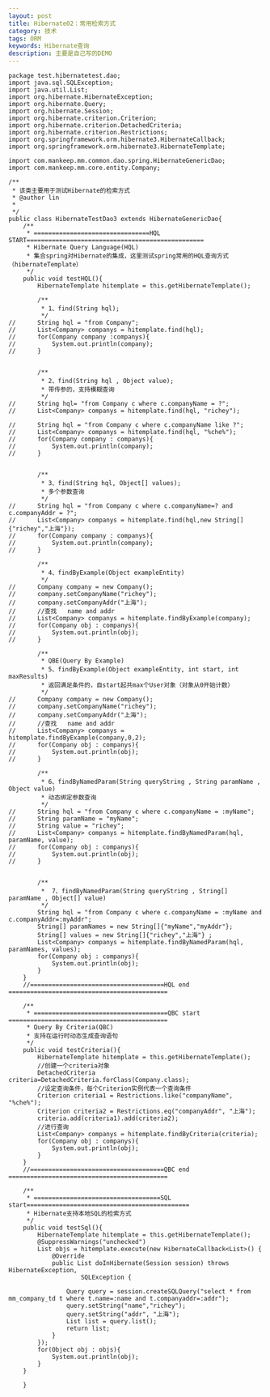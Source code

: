 ```yaml
---
layout: post
title: Hibernate02：常用检索方式
category: 技术
tags: ORM
keywords: Hibernate查询
description: 主要是自己写的DEMO
---
```


	package test.hibernatetest.dao;
	import java.sql.SQLException;
	import java.util.List;
	import org.hibernate.HibernateException;
	import org.hibernate.Query;
	import org.hibernate.Session;
	import org.hibernate.criterion.Criterion;
	import org.hibernate.criterion.DetachedCriteria;
	import org.hibernate.criterion.Restrictions;
	import org.springframework.orm.hibernate3.HibernateCallback;
	import org.springframework.orm.hibernate3.HibernateTemplate;

	import com.mankeep.mm.common.dao.spring.HibernateGenericDao;
	import com.mankeep.mm.core.entity.Company;

	/**
	 * 该类主要用于测试Hibernate的检索方式
	 * @author lin
	 *
	 */
	public class HibernateTestDao3 extends HibernateGenericDao{
		/**
		 * ================================HQL START=================================================
		 * Hibernate Query Language(HQL)
		 * 集合spring对Hibernate的集成，这里测试spring常用的HQL查询方式（hibernateTemplate）
		 */
		public void testHQL(){
			HibernateTemplate hitemplate = this.getHibernateTemplate();

			/**
			 * 1、find(String hql);
			 */
	//		String hql = "from Company";
	//		List<Company> companys = hitemplate.find(hql);
	//		for(Company company :companys){
	//			System.out.println(company);
	//		}


			/**
			 * 2、find(String hql , Object value);
			 * 带传参的，支持模糊查询
			 */
	//		String hql= "from Company c where c.companyName = ?";
	//		List<Company> companys = hitemplate.find(hql, "richey");

	//		String hql = "from Company c where c.companyName like ?";
	//		List<Company> companys = hitemplate.find(hql, "%che%");
	//		for(Company company : companys){
	//			System.out.println(company);
	//		}


			/**
			 * 3、find(String hql, Object[] values);
			 * 多个参数查询
			 */
	//		String hql = "from Company c where c.companyName=? and c.companyAddr = ?";
	//		List<Company> companys = hitemplate.find(hql,new String[]{"richey","上海"});
	//		for(Company company : companys){
	//			System.out.println(company);
	//		}

			/**
			 * 4、findByExample(Object exampleEntity)
			 */
	//		Company company = new Company();
	//		company.setCompanyName("richey");
	//		company.setCompanyAddr("上海");
	//		//查找   name and addr
	//		List<Company> companys = hitemplate.findByExample(company);
	//		for(Company obj : companys){
	//			System.out.println(obj);
	//		}

			/**
			 * QBE(Query By Example)
			 * 5、findByExample(Object exampleEntity, int start, int  maxResults)
			 * 返回满足条件的，自start起共max个User对象（对象从0开始计数）
			 */
	//		Company company = new Company();
	//		company.setCompanyName("richey");
	//		company.setCompanyAddr("上海");
	//		//查找   name and addr
	//		List<Company> companys = hitemplate.findByExample(company,0,2);
	//		for(Company obj : companys){
	//			System.out.println(obj);
	//		}

			/**
			 * 6、findByNamedParam(String queryString , String paramName , Object value)
			 * 动态绑定参数查询
			 */
	//		String hql = "from Company c where c.companyName = :myName";
	//		String paramName = "myName";
	//		String value = "richey";
	//		List<Company> companys = hitemplate.findByNamedParam(hql, paramName, value);
	//		for(Company obj : companys){
	//			System.out.println(obj);
	//		}


			/**
			 *  7、findByNamedParam(String queryString , String[] paramName , Object[] value)
			 */
			String hql = "from Company c where c.companyName = :myName and c.companyAddr=:myAddr";
			String[] paramNames = new String[]{"myName","myAddr"};
			String[] values = new String[]{"richey","上海"} ;
			List<Company> companys = hitemplate.findByNamedParam(hql, paramNames, values);
			for(Company obj : companys){
				System.out.println(obj);
			}
		}
		//=====================================HQL end ============================================

		/**
		 * =====================================QBC start ============================================
		 * Query By Criteria(QBC)
		 * 支持在运行时动态生成查询语句
		 */
		public void testCriteria(){
			HibernateTemplate hitemplate = this.getHibernateTemplate();
			//创建一个criteria对象
			DetachedCriteria criteria=DetachedCriteria.forClass(Company.class);
			//设定查询条件，每个Criterion实例代表一个查询条件
			Criterion criteria1 = Restrictions.like("companyName", "%che%");
			Criterion criteria2 = Restrictions.eq("companyAddr", "上海");
			criteria.add(criteria1).add(criteria2);
			//进行查询
			List<Company> companys = hitemplate.findByCriteria(criteria);
			for(Company obj : companys){
				System.out.println(obj);
			}
		}
		//=====================================QBC end ============================================

		/**
		 * ===================================SQL start=============================================
		 * Hibernate支持本地SQL的检索方式
		 */
		public void testSql(){
			HibernateTemplate hitemplate = this.getHibernateTemplate();
			@SuppressWarnings("unchecked")
			List objs = hitemplate.execute(new HibernateCallback<List>() {
				@Override
				public List doInHibernate(Session session) throws HibernateException,
						SQLException {

					Query query = session.createSQLQuery("select * from mm_company_td t where t.name=:name and t.companyaddr=:addr");
					query.setString("name","richey");
					query.setString("addr", "上海");
					List list = query.list();
					return list;
				}
			});
			for(Object obj : objs){
				System.out.println(obj);
			}
		}

		}
